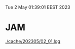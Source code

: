 Tue  2 May 01:39:01 EEST 2023
# JAM
<a href='./cache/202305/02_01.log'>./cache/202305/02_01.log</a>
